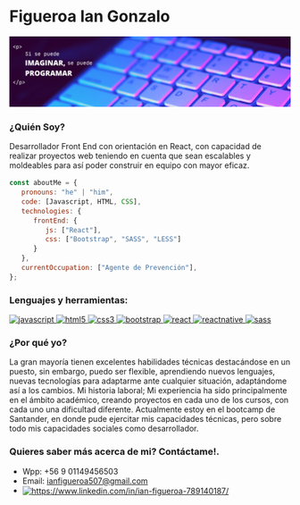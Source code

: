 # Figueroa Ian Gonzalo
<img src="5.png">

### ¿Quién Soy?
Desarrollador Front End con orientación en React, con capacidad de realizar proyectos web teniendo en cuenta que sean escalables y moldeables para así poder construir en equipo con mayor eficaz. 

```javascript
const aboutMe = {
   pronouns: "he" | "him",
   code: [Javascript, HTML, CSS],
   technologies: {
      frontEnd: {
         js: ["React"],
         css: ["Bootstrap", "SASS", "LESS"]
      }
   },
   currentOccupation: ["Agente de Prevención"],
};
```
<h3 align="left">Lenguajes y herramientas:</h3>
<p align="left">
   <a href="https://developer.mozilla.org/en-US/docs/Web/JavaScript" target="_blank"> 
      <img src="https://upload.wikimedia.org/wikipedia/commons/thumb/9/99/Unofficial_JavaScript_logo_2.svg/1024px-Unofficial_JavaScript_logo_2.svg.png" alt="javascript" width="40" height="40"/> 
   </a> 
   <a href="https://www.w3.org/html/" target="_blank"> 
      <img src="https://upload.wikimedia.org/wikipedia/commons/thumb/3/38/HTML5_Badge.svg/600px-HTML5_Badge.svg.png" alt="html5" width="40" height="40"/> 
   </a>
   <a href="https://www.w3schools.com/css/" target="_blank"> 
      <img src="https://cdn4.iconfinder.com/data/icons/social-media-logos-6/512/121-css3-512.png" alt="css3" width="40" height="40"/> 
   </a> 
   <a href="https://getbootstrap.com" target="_blank"> 
      <img src="https://upload.wikimedia.org/wikipedia/commons/thumb/b/b2/Bootstrap_logo.svg/1024px-Bootstrap_logo.svg.png" alt="bootstrap" width="40" height="40"/>       </a> 
   <a href="https://reactjs.org/" target="_blank"> 
      <img src="https://seeklogo.com/images/R/react-logo-7B3CE81517-seeklogo.com.png" alt="react" width="40" height="40"/> 
   </a> 
   <a href="https://reactnative.dev/" target="_blank"> 
      <img src="https://reactnative.dev/img/header_logo.svg" alt="reactnative" width="40" height="40"/> 
   </a> 
   <a href="https://sass-lang.com" target="_blank"> 
      <img src="https://upload.wikimedia.org/wikipedia/commons/thumb/9/96/Sass_Logo_Color.svg/1280px-Sass_Logo_Color.svg.png" alt="sass" width="40" height="40"/> 
   </a>

### ¿Por qué yo?
La gran mayoría tienen excelentes habilidades técnicas destacándose en un puesto, sin embargo, puedo ser flexible, aprendiendo nuevos lenguajes, nuevas tecnologías para adaptarme ante cualquier situación, adaptándome así a los cambios.
Mi historia laboral;
Mi experiencia ha sido principalmente en el ámbito académico, creando proyectos en cada uno de los cursos, con cada uno una dificultad diferente.
Actualmente estoy en el bootcamp de Santander, en donde pude ejercitar mis capacidades técnicas, pero sobre todo mis capacidades sociales como desarrollador.

### Quieres saber más acerca de mi? Contáctame!.
- Wpp: +56 9 01149456503
- Email: ianfigueroa507@gmail.com
- <a href="https://www.linkedin.com/in/ian-figueroa-789140187/" target="_blank"><img align="center" src="https://cdn.jsdelivr.net/npm/simple-icons@3.0.1/icons/linkedin.svg" alt="https://www.linkedin.com/in/ian-figueroa-789140187/" height="30" width="40" /></a>
